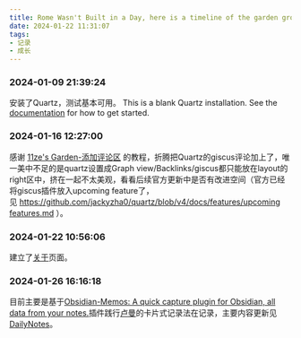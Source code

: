 ```yaml
---
title: Rome Wasn't Built in a Day, here is a timeline of the garden grouth/花园不是一天长成的，以此页面记录花园的建设历程
date: 2024-01-22 11:31:07
tags:
- 记录
- 成长
---
```

### 2024-01-09 21:39:24

安装了Quartz，测试基本可用。
This is a blank Quartz installation.
See the [documentation](https://quartz.jzhao.xyz) for how to get started.

### 2024-01-16 12:27:00
感谢 [11ze's Garden-添加评论区](https://wangze.tech/添加评论区) 的教程，折腾把Quartz的giscus评论加上了，唯一美中不足的是quartz设置成Graph view/Backlinks/giscus都只能放在layout的right区中，挤在一起不太美观，看看后续官方更新中是否有改进空间（官方已经将giscus插件放入upcoming feature了，见 [https://github.com/jackyzha0/quartz/blob/v4/docs/features/upcoming features.md](https://github.com/jackyzha0/quartz/blob/v4/docs/features/upcoming%20features.md) ）。

### 2024-01-22 10:56:06
建立了[关于](about.md)页面。

### 2024-01-26 16:16:18
目前主要是基于[Obsidian-Memos: A quick capture plugin for Obsidian, all data from your notes.](https://github.com/Quorafind/Obsidian-Memos)插件践行[卢曼](/tags/卢曼)的卡片式记录法在记录，主要内容更新见[DailyNotes](DailyNotes)。